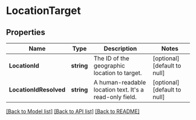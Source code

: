 # LocationTarget

## Properties
Name | Type | Description | Notes
------------ | ------------- | ------------- | -------------
**LocationId** | **string** | The ID of the geographic location to target. | [optional] [default to null]
**LocationIdResolved** | **string** | A human-readable location text. It&#x27;s a read-only field. | [optional] [default to null]

[[Back to Model list]](../README.md#documentation-for-models) [[Back to API list]](../README.md#documentation-for-api-endpoints) [[Back to README]](../README.md)

